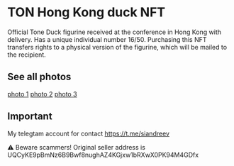 # TON Hong Kong duck NFT

Official Tone Duck figurine received at the conference in Hong Kong with delivery. Has a unique individual number 16/50. Purchasing this NFT transfers rights to a physical version of the figurine, which will be mailed to the recipient.


## See all photos 
[photo 1](./IMG_2385.jpg)
[photo 2](./IMG_2384.jpg)
[photo 3](./IMG_2304.jpg)

## Important 
My telegtam account for contact https://t.me/siandreev

⚠️ Beware scammers! Original seller address is UQCyKE9pBmNz6B9Bwf8nughAZ4KGjxw1bRXwX0PK94M4GDfx
